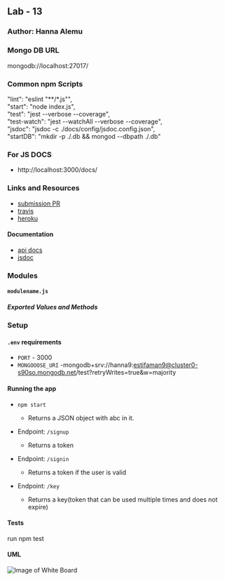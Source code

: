 ## Lab - 13

### Author: Hanna Alemu

### Mongo DB URL

mongodb://localhost:27017/

### Common npm Scripts
 "lint": "eslint \"**/*.js\"",  
   "start": "node index.js",  
   "test": "jest --verbose --coverage",  
   "test-watch": "jest --watchAll --verbose --coverage",  
   "jsdoc": "jsdoc -c ./docs/config/jsdoc.config.json",  
   "startDB": "mkdir -p ./.db && mongod --dbpath ./.db"

### For JS DOCS
* http://localhost:3000/docs/


### Links and Resources
* [submission PR]()
* [travis](https://www.travis-ci.com/401-advanced-javascript-hanna-alemu/Lab-13/builds/125016148)
* [heroku](https://lab-13-bearer-autho.herokuapp.com/)

#### Documentation
* [api docs](http://swagger.io) 
* [jsdoc](http://localhost:3000/docs)

### Modules
#### `modulename.js`
##### Exported Values and Methods


### Setup
#### `.env` requirements
* `PORT` - 3000
* `MONGOOOSE_URI` -mongodb+srv://hanna9:estifaman9@cluster0-s90so.mongodb.net/test?retryWrites=true&w=majority

#### Running the app
* `npm start`
  * Returns a JSON object with abc in it.

* Endpoint: `/signup`
  * Returns a token


* Endpoint: `/signin`
  * Returns a token if the user is valid


* Endpoint: `/key`
  * Returns a key(token that can be used multiple times and does not expire)
  
#### Tests

run npm test

#### UML

![Image of White Board](./UML.jpg)
